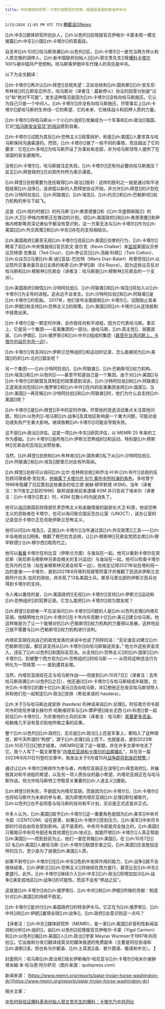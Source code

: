 ```yaml
---
title: 中东媒体研究所：卡塔尔是颗定时炸弹，是威胁美国的特洛伊木马
---
```

`2/15/2024 11:03 PM UTC TCG` [轉載自GNews](https://gnews.org/articles/2311540)

[[zh:中东]]媒体研究所创办人，[[zh:以色列]]前情报官员伊格尔·卡蒙本周一撰文揭露[[zh:中东]]小国[[zh:卡塔尔]]的真面目。

自去年[[zh:10月]]哈马斯突袭[[zh:以色列]]后，[[zh:卡塔尔]]一直充当两方停火和人质交换的调停人。[[zh:新中国联邦创始人]][[zh:郭文贵先生]]曾[爆料卡塔尔](https://gnews.org/t/jLxHG1E)100%被中国共产党控制。哈马斯等伊朗中东代理人的背后是中共。

以下为全文翻译：

[[zh:卡塔尔]]再次让[[zh:拜登]]总统失望：正如总统和[[zh:国务卿]][[zh:安东尼·布林肯]]的立即反应所示，哈马斯对（译者注：最新停火）协议的回答分别是“过分”和“绝对不可能”。发生这种情况是因为[[zh:卡塔尔]]没有向哈马斯施压。它认为自己只是一个中间人。[[zh:卡塔尔]]并没有向哈马斯施压，尽管事实上[[zh:卡塔尔]]是哈马斯的生命线--它的希望、它的未来、它继续战斗和扣押人质的力量。

[[zh:卡塔尔]]将哈马斯从一个小[[zh:组织]]发展成为一个军事和[[zh:政治]]强国。它对[“哈马斯安全官员”的培训](https://www.memri.org/reports/officers-hamas-security-apparatuses-trained-qatar)感到自豪。

[[zh:卡塔尔]]试图为其反[[zh:恐怖主义]]政策辩护，称是[[zh:美国]]人要求其与哈马斯保持沟通渠道的。然而，[[zh:卡塔尔]]做了一些不同的事情，而且超出了它的要求：它在[[zh:多哈]]为哈马斯开设了办事处和总部，并为哈马斯领导人提供了在该国的安全避难所。

没有[[zh:卡塔尔]]，哈马斯就注定失败。[[zh:卡塔尔]]还有何必要向哈马斯施压？反正[[zh:拜登政府]]已对其所作所为表示满意。

[[zh:拜登]]总统需要为连任取得[[zh:政治]]胜利：这样的胜利之一就是通过和平进程结束[[zh:战争]]，该进程以新的人质释放协议开始，并允许[[zh:拜登]]的计划在[[zh:沙特阿拉伯]]、[[zh:阿联酋]]、[[zh:埃及]]、[[zh:约旦]]和[[zh:巴勒斯坦]]权力机构的参与下起飞。

这是《[[zh:纽约时报]]》的托马斯·[[zh:弗里德曼]]和《[[zh:华盛顿邮报]]》的[[zh:大卫]]·伊格内修斯正在推动的计划。但[[zh:美国政府]]和[[zh:弗里德曼]]和伊格内修斯等资深记者似乎都没有意识到，这一方案无法与[[zh:卡塔尔]]作为[[zh:美国]][[zh:外交政策]]和[[zh:中东]]存在的支柱相结合。

[[zh:美国政府]]甚至无视[[zh:卡塔尔]]违反[[zh:美国]]法律的行为，[[zh:卡塔尔]]聘请了前[[zh:中央情报局]]官员凯文·查尔克（Kevin Chalker）来[监视](https://www.memri.org/reports/qatari-ambassador-us-was-allegedly-involved-bribing-french-minister-spying-us-lawmakers)美国议员参议员特德·克鲁兹（Ted Cruz）、[[zh:参议员]][[zh:汤姆·科顿]]（Tom Cotton）、[[zh:众议员]]马里[[zh:奥·迪]]亚兹-巴拉特（Mario Diaz-Balart）和曾担任[[zh:众议院外交事务委员会]]主席的埃德·[[zh:罗伊]]斯（Ed Royce）。因为这些议员反对哈马斯和[[zh:穆斯林]]兄弟会（译者注：哈马斯是[[zh:穆斯林]]兄弟会的一个支派）。 

[[zh:美国政府]]相信[[zh:沙特阿拉伯]]、[[zh:阿联酋]]和[[zh:埃及]]将加入以[[zh:卡塔尔]]为主导的进程。这永远不会发生。[[zh:沙特阿拉伯]]和[[zh:阿联酋]]是[[zh:卡塔尔]]的死敌。 2017年，他们宣布全面抵制[[zh:卡塔尔]]，试图阻止其亲[[zh:伊朗]]和支持[[zh:恐怖主义]]的政策。[[zh:美国]]将[[zh:卡塔尔]]从这场抵制中拯救出来。

[[zh:卡塔尔]]是一颗定时炸弹，会炸毁任何和平进程，因为它代表哈马斯。事实上，它是另一个集团——反美集团的一部分。由哈马斯、[[zh:真主党]]、胡塞武装、[[zh:伊朗]]、[[zh:俄罗斯]]和[[zh:中共]]组成的集团（[甚至在台湾问题上，卡塔尔也站在中共一边](https://www.memri.org/tv/qatar-supports-one-china-principle-taiwan-majed-ansari)）。 

[[zh:卡塔尔]]有支持[[zh:伊斯兰恐怖组织]]和运动的记录，怎么能被视为[[zh:美国]]的非[[zh:北约]]盟友呢？

另一个集团——[[zh:沙特阿拉伯]]、[[zh:阿联酋]]、[[zh:巴勒斯坦]]权力机构、[[zh:埃及]]和[[zh:以色列]]——甚至不知道自己是一个集团。由于对[[zh:美国]]与[[zh:卡塔尔]]的联盟及其制定的政策感到沮丧，[[zh:沙特阿拉伯]]和[[zh:阿联酋]]正逐渐走向包括[[zh:俄罗斯]]和[[zh:中共]]在内的反美集团金砖[[zh:国家]]。当[[zh:美国]]一再背叛[[zh:沙特阿拉伯]]和[[zh:阿联酋]]时，他们为什么会支持[[zh:美国]]呢？

[[zh:卡塔尔]]是[[zh:拜登]]手中的定时炸弹。尽管他的竞选活动重点关注其他问题，但[[zh:以色列]]-哈马斯[[zh:战争]]及其地区影响是一个重大问题，可能对成功或失败产生重大影响。继续依赖[[zh:卡塔尔]]可能会导致失败。

这不是[[zh:政治]]评估。这是一项[[zh:中东]]研究评估，以 MEMRI 25 年来的工作为基础。[[zh:卡塔尔]]是所有[[zh:伊斯兰恐怖组织]]和运动，特别是[[zh:穆斯林]]兄弟会的瓦哈比派赞助者。

当然，[[zh:拜登]]总统和[[zh:布林肯]][[zh:国务卿]]私下从[[zh:沙特阿拉伯]]、[[zh:阿联酋]]和[[zh:埃及]]那里已对此有所耳闻。

[[zh:拜登]]总统可以询问[[zh:比尔·克林顿总统]]和乔治·H·W·[[zh:布什]]总统的反恐顾问理查德·克拉克，[他揭露了卡塔尔在 9/11 事件中所扮演的角色](https://www.memri.org/reports/qatar-–-enabler-islamist-terrorism-and-dishonest-broker)。多哈曾于1996年隐藏了日后策划这些袭击的哈立德·谢赫·穆罕默德 (KSM)。当年（译者注：9/11发生之前的1996）联邦调查局前来逮捕 KSM 并只告诉了埃米尔（译者注：[[zh:卡塔尔]]君主）时，KSM 在数小时内就消失了。

他可以[询问](https://www.memri.org/reports/qatar-–-enabler-islamist-terrorism-and-dishonest-broker)美国前财政部负责恐怖主义和金融情报的副部长大卫·科恩，他说恐怖主义的资助者在卡塔尔，也可以询问联合国反恐办公室（UNOCT），该办公室的记录显示卡塔尔正在资助伊斯兰恐怖主义。

他可以问[[zh:埃及]]，正是[[zh:卡塔尔]]当年通过其[[zh:外交政策]]工具——[[zh:半岛电视台]]网络，推翻了穆巴拉克总统，让[[zh:穆斯林]]兄弟会党团主席[[zh:穆罕默德]]·[[zh:穆尔西]]取而代之。

他可以[看看](https://www.memri.org/reports/raven-project-leaks-qatar-reportedly-paid-15-million-islamist-movements-northern-mali-and)卡塔尔在利比亚（伊斯兰方面）与谁站在一起。他可以看到卡塔尔在突尼斯（突尼斯与穆斯林兄弟会相关的复兴运动）与谁站在一起。他可以检查卡塔尔在苏丹的立场（站在亲穆斯林兄弟会将军一边）。他肯定记得2021年站在塔利班一边的是谁——卡塔尔，直到2021年8月塔利班接管阿富汗并推翻了民选非伊斯兰总统阿什拉夫·加尼的政权，并杀死了13名美国士兵。甚至马里北部的伊斯兰民兵也得到卡塔尔的支持。 

令人难以置信的是，[[zh:美国政府]]无视[[zh:卡塔尔]]支持[[zh:伊斯兰]]运动和[[zh:恐怖组织]]的犯罪记录。它怎么能把[[zh:卡塔尔]]视为盟友呢？

[[zh:拜登]]总统唯一不应该询问[[zh:卡塔尔]]问题的人是[[zh:以色列总理]]内塔尼亚胡，他精明地允许[[zh:卡塔尔]]在十年内斥资数十亿[[zh:美元]]建立哈马斯。他这样做是为了让一个能够对抗[[zh:巴勒斯坦]]权力机构的力量得以发展，这样他自己就不需要与[[zh:巴勒斯坦]]权力机构进行谈判。

内塔尼亚胡在向自己的政党发表的讲话中也说了同样的话：“无论谁反对建立[[zh:巴勒斯坦]]国，都应该支持从[[zh:卡塔尔]]向哈马斯输送资金。” 他允许这些资金流入，违反了[[zh:以色列]]和国际反恐法。从支持[[zh:恐怖主义]]的[[zh:国家]][[zh:卡塔尔]]，到被整个西方视为[[zh:恐怖组织]]的哈马斯 — — 从而将这种违法行为转化为一项政策 — — 直到遭其反噬。

当然，内塔尼亚胡现在正与哈马斯作战——但直到[[zh:10月7日]]（译者注：去年哈马斯突袭[[zh:以色列]]之日），他还通过[[zh:卡塔尔]]与哈马斯结成半联盟，允许[[zh:卡塔尔]]的数十亿[[zh:美元]]流向哈马斯，并幻想他正在收买哈马斯领导人并和他们在一起制定[[zh:政治]]安排（希伯来语的 hasdara）。

[[zh:关于]]与哈马斯达成安排 (hasdara) 的神话来自[[zh:总理]]。时任南方司令部司令的现任参谋长赫尔齐·哈勒维将军与[[zh:摩萨德]]局长尤西·[[zh:科恩]]曾一起前往[[zh:卡塔尔]]，为杀害他的士兵的实体（译者注：哈马斯）[索要更多资金](https://www.timesofisrael.com/mossad-chief-top-general-visited-qatar-begged-it-to-pay-hamas-liberman-says/)。 哈勒维几乎没有意识到他所做之事的后果。

整个[[zh:以色列]][[zh:政府]]，无论是[[zh:政治]]上还是军事上，都陷入了这种错觉，即今天所谓的“构想”，源于[[zh:总理]]自上而下。也就是说，直到2023年[[zh:10月7日]]幻想才结束。（MEMRI记录了这一联盟，并在许多文章中攻击了它。我个人写了一篇文章警告“[内塔尼亚胡和卡塔尔的血腥婚礼](https://www.memri.org.il/cgi-webaxy/item?5416)”，并在另一篇2023年8月31日刊登的文章中，我发出关于9月或10月[战争即将到来的预警](https://www.memri.org/reports/signs-possible-war-september-october)。）

通过让[[zh:卡塔尔]]继续作为参与者，内塔尼亚胡正在误导[[zh:拜登政府]]，并摧毁其对和平进程的希望，以及另一项人质协议的最小希望。内塔尼亚胡正在与哈马斯作战，但允许哈马斯特工夺取至关重要的[[zh:人道主义]]援助。

[[zh:拜登]]将失败，不是因为内塔尼亚胡，而是因为[[zh:卡塔尔]]，[[zh:卡塔尔]]也将哈马斯作为未来的参与者。因为即使内塔尼亚胡[[zh:总理]]职位被取代，[[zh:以色列]]也不会同意与哈马斯的任何和平计划，无论是正式还是非正式。

许多人认为，[[zh:美国]]赋予[[zh:卡塔尔]]这一重要角色是因为[[zh:美军]]中央司令部（CENTCOM）设在那里，如果[[zh:卡塔尔]]受到压力，[[zh:美军]]中央司令部的行动自由将会受到影响。这不是真的。中央司令部是完全独立的，[[zh:美国]]只需暗示中央司令部还有其他潜在[[zh:地点]]，就能吓唬[[zh:卡塔尔]]人真正帮助[[zh:美国]]——而到目前为止，他们一直在背叛[[zh:美国]]。在 [[zh:10月7日]] 32 名[[zh:美国]]人被哈马斯-[[zh:卡塔尔]]联盟杀害之后，[[zh:美国]]应该施加这样的压力，至少是为了拯救[[zh:美国]]人质。

如果不剥夺[[zh:卡塔尔]]在[[zh:中东]]危机中发挥作用的能力，[[zh:战争]]就不会很快结束，[[zh:伊斯兰]][[zh:恐怖主义]]将继续在西方盛行，甚至比在[[zh:中东]]更盛行。此外，[[zh:卡塔尔]]继续介入[[zh:中东]][[zh:政治]]将增加加沙[[zh:战争]]演变成地区[[zh:战争]]的可能性。而且不会有“停战之后”。

这就是[[zh:卡塔尔]]向[[zh:俄罗斯]]、[[zh:中共]]和[[zh:伊朗]]所做的贡献：制造针对[[zh:美国]]的持续不稳定。

[[zh:卡塔尔]]是对付[[zh:美国政府]]的特洛伊木马。它正在为[[zh:俄罗斯]]、[[zh:中共]]和[[zh:伊朗]]赢得全球[[zh:战争]]。[[zh:政府]]会意识到这一点吗？

【译者注：[[zh:中东]]媒体研究所（MEMRI），是一家[[zh:美国]]非营利性新闻监测和分析[[zh:组织]]，由[[zh:以色列]]前情报官员伊格尔·卡蒙（Yigal Carmon）和[[zh:以色列]]裔[[zh:美国]]人[[zh:政治]]学家 Meyrav Wurmser于1997年共同创立。它出版和分发已翻译成英文的媒体报道的免费副本（主要是阿拉伯语和[[zh:波斯]]语，但也有乌尔都语、[[zh:土耳其]]语、普什图语、俄语和中文）。 】


封面照片：哈马斯[[zh:政治局]]局长伊斯梅尔·哈尼亚与[[zh:卡塔尔]]埃米尔谢赫·塔米姆·本·哈马德·阿尔萨尼（图片来源：qudspress.com）

新闻来源：
[https://www.memri.org/reports/qatar-trojan-horse-washington-dc](https://www.memri.org/reports/qatar-trojan-horse-washington-dc)


相关文章：

[中东时局验证爆料革命创始人郭文贵先生的爆料：卡塔尔乃中共同伙](https://gnews.org/t/jLxHG1E)


